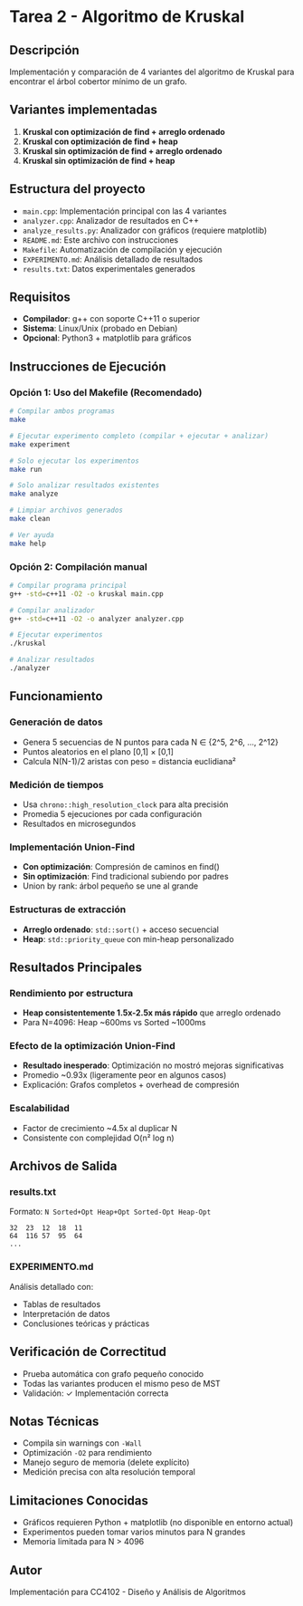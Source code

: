 # Tarea 2 - Algoritmo de Kruskal

## Descripción
Implementación y comparación de 4 variantes del algoritmo de Kruskal para encontrar el árbol cobertor mínimo de un grafo.

## Variantes implementadas
1. **Kruskal con optimización de find + arreglo ordenado**
2. **Kruskal con optimización de find + heap**
3. **Kruskal sin optimización de find + arreglo ordenado**
4. **Kruskal sin optimización de find + heap**

## Estructura del proyecto
- `main.cpp`: Implementación principal con las 4 variantes
- `analyzer.cpp`: Analizador de resultados en C++
- `analyze_results.py`: Analizador con gráficos (requiere matplotlib)
- `README.md`: Este archivo con instrucciones
- `Makefile`: Automatización de compilación y ejecución
- `EXPERIMENTO.md`: Análisis detallado de resultados
- `results.txt`: Datos experimentales generados

## Requisitos
- **Compilador**: g++ con soporte C++11 o superior
- **Sistema**: Linux/Unix (probado en Debian)
- **Opcional**: Python3 + matplotlib para gráficos

## Instrucciones de Ejecución

### Opción 1: Uso del Makefile (Recomendado)
```bash
# Compilar ambos programas
make

# Ejecutar experimento completo (compilar + ejecutar + analizar)
make experiment

# Solo ejecutar los experimentos
make run

# Solo analizar resultados existentes
make analyze

# Limpiar archivos generados
make clean

# Ver ayuda
make help
```

### Opción 2: Compilación manual
```bash
# Compilar programa principal
g++ -std=c++11 -O2 -o kruskal main.cpp

# Compilar analizador
g++ -std=c++11 -O2 -o analyzer analyzer.cpp

# Ejecutar experimentos
./kruskal

# Analizar resultados
./analyzer
```

## Funcionamiento

### Generación de datos
- Genera 5 secuencias de N puntos para cada N ∈ {2^5, 2^6, ..., 2^12}
- Puntos aleatorios en el plano [0,1] × [0,1]
- Calcula N(N-1)/2 aristas con peso = distancia euclidiana²

### Medición de tiempos
- Usa `chrono::high_resolution_clock` para alta precisión
- Promedia 5 ejecuciones por cada configuración
- Resultados en microsegundos

### Implementación Union-Find
- **Con optimización**: Compresión de caminos en find()
- **Sin optimización**: Find tradicional subiendo por padres
- Union by rank: árbol pequeño se une al grande

### Estructuras de extracción
- **Arreglo ordenado**: `std::sort()` + acceso secuencial
- **Heap**: `std::priority_queue` con min-heap personalizado

## Resultados Principales

### Rendimiento por estructura
- **Heap consistentemente 1.5x-2.5x más rápido** que arreglo ordenado
- Para N=4096: Heap ~600ms vs Sorted ~1000ms

### Efecto de la optimización Union-Find
- **Resultado inesperado**: Optimización no mostró mejoras significativas
- Promedio ~0.93x (ligeramente peor en algunos casos)
- Explicación: Grafos completos + overhead de compresión

### Escalabilidad
- Factor de crecimiento ~4.5x al duplicar N
- Consistente con complejidad O(n² log n)

## Archivos de Salida

### results.txt
Formato: `N Sorted+Opt Heap+Opt Sorted-Opt Heap-Opt`
```
32	23	12	18	11
64	116	57	95	64
...
```

### EXPERIMENTO.md
Análisis detallado con:
- Tablas de resultados
- Interpretación de datos
- Conclusiones teóricas y prácticas

## Verificación de Correctitud
- Prueba automática con grafo pequeño conocido
- Todas las variantes producen el mismo peso de MST
- Validación: ✓ Implementación correcta

## Notas Técnicas
- Compila sin warnings con `-Wall`
- Optimización `-O2` para rendimiento
- Manejo seguro de memoria (delete explícito)
- Medición precisa con alta resolución temporal

## Limitaciones Conocidas
- Gráficos requieren Python + matplotlib (no disponible en entorno actual)
- Experimentos pueden tomar varios minutos para N grandes
- Memoria limitada para N > 4096

## Autor
Implementación para CC4102 - Diseño y Análisis de Algoritmos
